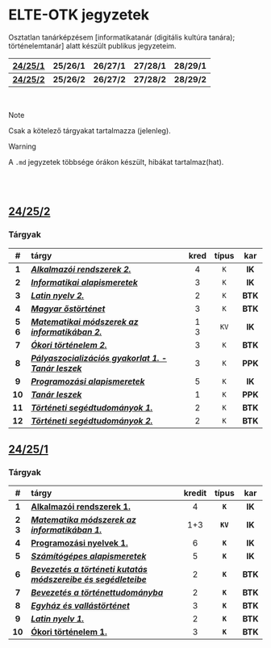 # ELTE-OTK jegyzetek

Osztatlan tanárképzésem [informatikatanár (digitális kultúra tanára); történelemtanár] alatt készült publikus jegyzeteim.

| [24/25/1](/classes/24-25-1/) | 25/26/1 | 26/27/1 | 27/28/1 | 28/29/1 |
| :--: | :--: | :--: | :--: | :--: |
| **[24/25/2](/classes/24-25-2/)** | **25/26/2** | **26/27/2** | **27/28/2** | **28/29/2** |

<br>

> [!NOTE]
> Csak a kötelező tárgyakat tartalmazza (jelenleg). 

> [!WARNING]
> A `.md` jegyzetek többsége órákon készült, hibákat tartalmaz(hat).

<br>
<br>



## [24/25/2](/classes/24-25-2/)
### Tárgyak
| # | tárgy | kred | típus | kar |
| :-: | :- | :-: | :-: | :-: |
| **1** | ***[Alkalmazói rendszerek 2.](/classes/24-25-2/OTK-ALKR2EG-INF22/)*** | 4 | `K` | **IK** |
| **2** | ***[Informatikai alapismeretek](/classes/24-25-2/OTK-INFALG-INF22/)*** | 3 | `K` | **IK** |
| **3** | ***[Latin nyelv 2.](/classes/24-25-2/BBN-TLA-102/)*** | 2 | `K` | **BTK** |
| **4** | ***[Magyar őstörténet](/classes/24-25-2/OT-TÖR22-201/)*** | 3 | `K` | **BTK** |
| **5<br>6** | ***[Matematikai módszerek az informatikában 2.](/classes/24-25-2/OTK-MATMOD2-INF22/)*** | 1<br>3 | `KV` | **IK** |
| **7** | ***[Ókori történelem 2.](/classes/24-25-2/OT-TÖR22-205/)*** | 3 | `K` | **BTK** |
| **8** | ***[Pályaszocializációs gyakorlat 1. - Tanár leszek](/classes/24-25-2/OTK-PGY-1-TAN22-102/)*** | 3 | `K` | **PPK** |
| **9** | ***[Programozási alapismeretek](/classes/24-25-2/OTK-PAEG-INF22/)*** | 5 | `K` | **IK** |
| **10** | ***[Tanár leszek](/classes/24-25-2/OTK-TAN22-101/)*** | 1 | `K` | **PPK** |
| **11** | ***[Történeti segédtudományok 1.](/classes/24-25-2/OT-TÖR-291/)*** | 2 | `K` | **BTK** |
| **12** | ***[Történeti segédtudományok 2.](/classes/24-25-2/OT-TÖR22-292/)*** | 2 | `K` | **BTK** |



## [24/25/1](/classes/24-25-1/)
### Tárgyak
| # | tárgy | kredit | típus | kar |
| :-: | :- | :-: | :-: | :-: |
| **1** | **[Alkalmazói rendszerek 1.](/classes/24-25-1/OTK-ALKR1EG-INF22/)** | 4 | **`K`** | **IK** |
| **2<br>3** | ***[Matematika módszerek az informatikában 1.](/classes/24-25-1/OTK-MATMOD1-INF22/)*** | 1+3 | **`KV`** | **IK** |
| **4** | **[Programozási nyelvek 1.](/classes/24-25-1/OTK-PNY1EG-INF22/)** | 6 | **`K`** | **IK** |
| **5** | ***[Számítógépes alapismeretek](/classes/24-25-1/OTK-SZGAEG-INF22/)*** | 5 | **`K`** | **IK** |
| **6** | ***[Bevezetés a történeti kutatás módszereibe és segédleteibe](/classes/24-25-1/OT-TOR22-151/)*** | 2 | **`K`** | **BTK** |
| **7** | ***[Bevezetés a történettudományba](/classes/24-25-1/OT-TRN22-101/)*** | 2 | **`K`** | **BTK** |
| **8** | ***[Egyház és vallástörténet](/classes/24-25-1/OT-TOR-161/)*** | 3 | **`K`** | **BTK** |
| **9** | ***[Latin nyelv 1.](/classes/24-25-1/BBN-TLA-101-2/)*** | 2 | **`K`** | **BTK** |
| **10** | **[Ókori történelem 1.](/classes/24-25-1/OT-TOR22-203/)** | 3 | **`K`** | **BTK** |